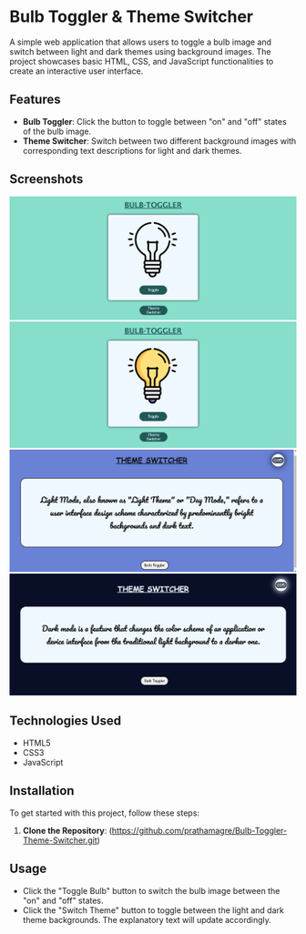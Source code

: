# Bulb Toggler & Theme Switcher

A simple web application that allows users to toggle a bulb image and switch between light and dark themes using background images. The project showcases basic HTML, CSS, and JavaScript functionalities to create an interactive user interface.

## Features

- **Bulb Toggler**: Click the button to toggle between "on" and "off" states of the bulb image.
- **Theme Switcher**: Switch between two different background images with corresponding text descriptions for light and dark themes.

## Screenshots

![Light Bulb Off](/screenshot/bulb-off.png)
![Light Bulb On](/screenshot/bulb-on.png)
![Light Theme Background](/screenshot/light-theme.png)
![Dark Theme Background](/screenshot/dark-theme.png)

## Technologies Used

- HTML5
- CSS3
- JavaScript

## Installation

To get started with this project, follow these steps:

1. **Clone the Repository**:
(https://github.com/prathamagre/Bulb-Toggler-Theme-Switcher.git)
  
## Usage
- Click the "Toggle Bulb" button to switch the bulb image between the "on" and "off" states.
- Click the "Switch Theme" button to toggle between the light and dark theme backgrounds. The explanatory text will update accordingly.
